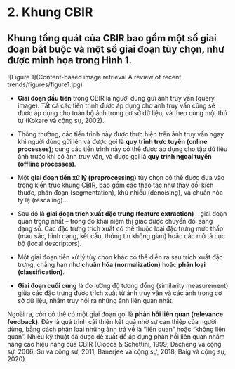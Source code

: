 # 2. Khung CBIR

## Khung tổng quát của CBIR bao gồm một số giai đoạn bắt buộc và một số giai đoạn tùy chọn, như được minh họa trong **Hình 1**.

![Figure 1](Content-based image retrieval A review of recent trends/figures/figure1.jpg)

- **Giai đoạn đầu tiên** trong CBIR là người dùng gửi ảnh truy vấn (query image). Tất cả các tiến trình được áp dụng cho ảnh truy vấn cũng sẽ được áp dụng cho toàn bộ ảnh trong cơ sở dữ liệu, và theo cùng một thứ tự (Kokare và cộng sự, 2002).

- Thông thường, các tiến trình này được thực hiện trên ảnh truy vấn ngay khi người dùng gửi lên và được gọi là **quy trình trực tuyến (online processes)**; cùng các tiến trình này có thể được áp dụng cho tập dữ liệu ảnh trước khi có ảnh truy vấn, và được gọi là **quy trình ngoại tuyến (offline processes)**.

- Một **giai đoạn tiền xử lý (preprocessing)** tùy chọn có thể được đưa vào trong kiến trúc khung CBIR, bao gồm các thao tác như thay đổi kích thước, phân đoạn (segmentation), khử nhiễu (denoising), và chuẩn hóa tỷ lệ (rescaling)...

- Sau đó là **giai đoạn trích xuất đặc trưng (feature extraction)** – giai đoạn quan trọng nhất – trong đó khái niệm thị giác được chuyển đổi sang dạng số. Các đặc trưng trích xuất có thể thuộc loại đặc trưng mức thấp (màu sắc, hình dạng, kết cấu, thông tin không gian) hoặc các mô tả cục bộ (local descriptors).

- Một giai đoạn tiền xử lý tùy chọn khác có thể diễn ra sau trích xuất đặc trưng, chẳng hạn như **chuẩn hóa (normalization)** hoặc **phân loại (classification)**.

- **Giai đoạn cuối cùng** là đo lường độ tương đồng (similarity measurement) giữa các đặc trưng được trích xuất từ ảnh truy vấn và các ảnh trong cơ sở dữ liệu, nhằm truy hồi ra những ảnh liên quan nhất.

Ngoài ra, còn có thể có một giai đoạn gọi là **phản hồi liên quan (relevance feedback)**. Đây là quá trình cải thiện kết quả nhờ sự can thiệp của người dùng, bằng cách phân loại những ảnh trả về là “liên quan” hoặc “không liên quan”. Nhiều kỹ thuật đã được đề xuất để áp dụng phản hồi liên quan nhằm nâng cao hiệu năng của CBIR (Ciocca & Schettini, 1999; Dacheng và cộng sự, 2006; Su và cộng sự, 2011; Banerjee và cộng sự, 2018; Baig và cộng sự, 2020).
